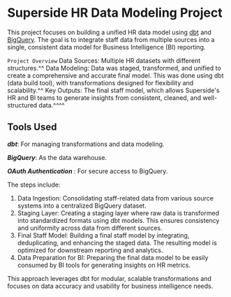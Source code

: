 # Superside HR Data Modeling Project

This project focuses on building a unified HR data model using [dbt](https://www.getdbt.com/) and [BigQuery](https://cloud.google.com/bigquery/docs/introduction). The goal is to integrate staff data from multiple sources into a single, consistent data model for Business Intelligence (BI) reporting.

`Project Overview`
Data Sources: Multiple HR datasets with different structures.^^
Data Modeling: Data was staged, transformed, and unified to create a comprehensive and accurate final model. This was done using dbt (data build tool), with transformations designed for flexibility and scalability.^^
Key Outputs: The final staff model, which allows Superside's HR and BI teams to generate insights from consistent, cleaned, and well-structured data.^^^^

## Tools Used 
***dbt***: For managing transformations and data modeling.

***BigQuery***: As the data warehouse.

***OAuth Authentication*** : For secure access to BigQuery.

The steps include:

1. Data Ingestion: Consolidating staff-related data from various source systems into a centralized BigQuery dataset.
2. Staging Layer: Creating a staging layer where raw data is transformed into standardized formats using dbt models. This ensures consistency and uniformity across data from different sources.
3. Final Staff Model: Building a final staff model by integrating, deduplicating, and enhancing the staged data. The resulting model is optimized for downstream reporting and analytics.
4. Data Preparation for BI: Preparing the final data model to be easily consumed by BI tools for generating insights on HR metrics.

This approach leverages dbt for modular, scalable transformations and focuses on data accuracy and usability for business intelligence needs.

